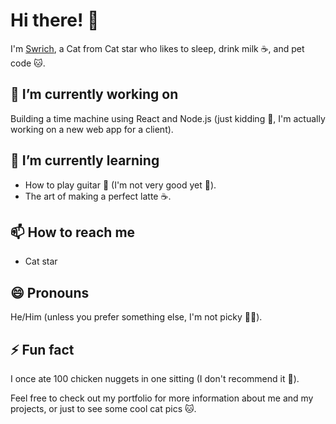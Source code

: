 # Hi there! 👋

I'm [Swrich](https://github.com/swrich), a Cat from Cat star who likes to sleep, drink milk ☕️, and pet code 🐱.

## 🔭 I’m currently working on

Building a time machine using React and Node.js (just kidding 🤣, I'm actually working on a new web app for a client).

## 🌱 I’m currently learning

- How to play guitar 🎸 (I'm not very good yet 🙈).
- The art of making a perfect latte ☕️.

## 📫 How to reach me

- Cat star

## 😄 Pronouns

He/Him (unless you prefer something else, I'm not picky 🤷‍♂️).

## ⚡ Fun fact

I once ate 100 chicken nuggets in one sitting (I don't recommend it 🤢).

Feel free to check out my portfolio for more information about me and my projects, or just to see some cool cat pics 🐱.
